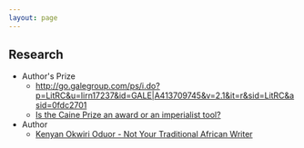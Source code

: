 ```yaml
---
layout: page
---
```


## Research

* Author's Prize
    * http://go.galegroup.com/ps/i.do?p=LitRC&u=lirn17237&id=GALE|A413709745&v=2.1&it=r&sid=LitRC&asid=0fdc2701
    * [Is the Caine Prize an award or an imperialist tool?](http://link.galegroup.com/apps/doc/A459111117/HRCA?u=lirn17237&sid=HRCA&xid=8042315e)
* Author
    * [Kenyan Okwiri Oduor - Not Your Traditional African Writer](http://link.galegroup.com/apps/doc/A479931649/ITOF?u=lirn17237&sid=ITOF&xid=5de113e1)
